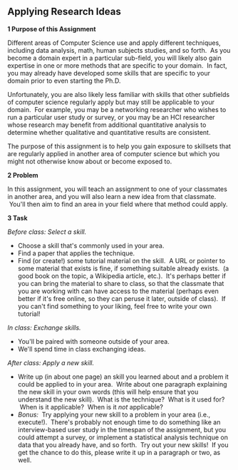 ## Applying Research Ideas

**1 Purpose of this Assignment**

Different areas of Computer Science use and apply different techniques,
including data analysis, math, human subjects studies, and so forth.  As
you become a domain expert in a particular sub-field, you will likely
also gain expertise in one or more methods that are specific to your
domain.  In fact, you may already have developed some skills that are
specific to your domain prior to even starting the Ph.D.

Unfortunately, you are also likely less familiar with skills that other
subfields of computer science regularly apply but may still be
applicable to your domain.  For example, you may be a networking
researcher who wishes to run a particular user study or survey, or you
may be an HCI researcher whose research may benefit from additional
quantitative analysis to determine whether qualitative and quantitative
results are consistent.

The purpose of this assignment is to help you gain exposure to skillsets
that are regularly applied in another area of computer science but which
you might not otherwise know about or become exposed to.

**2 Problem**

In this assignment, you will teach an assignment to one of your
classmates in another area, and you will also learn a new idea from that
classmate.  You\'ll then aim to find an area in your field where that
method could apply.

**3 Task**

*Before class: Select a skill.*

-   Choose a skill that\'s commonly used in your area.
-   Find a paper that applies the technique.
-   Find (or create!) some tutorial material on the skill.  A URL or
    pointer to some material that exists is fine, if something suitable
    already exists.  (a good book on the topic, a Wikipedia article,
    etc.).  It\'s perhaps better if you can bring the material to share
    to class, so that the classmate that you are working with can have
    access to the material (perhaps even better if it\'s free online, so
    they can peruse it later, outside of class).  If you can\'t find
    something to your liking, feel free to write your own tutorial!

*In class: Exchange skills.*

-   You\'ll be paired with someone outside of your area.
-   We\'ll spend time in class exchanging ideas.

*After class: Apply a new skill.*

-   Write up (in about one page) an skill you learned about and a
    problem it could be applied to in your area.  Write about one
    paragraph explaining the new skill in your own words (this will help
    ensure that you understand the new skill).  What is the technique?
     What is it used for?  When is it applicable?  When is it *not*
    applicable?
-   *Bonus:*  Try applying your new skill to a problem in your area
    (i.e., execute!).  There\'s probably not enough time to do something
    like an interview-based user study in the timespan of the
    assignment, but you could attempt a survey, or implement a
    statistical analysis technique on data that you already have, and so
    forth.  Try out your new skills!  If you get the chance to do this,
    please write it up in a paragraph or two, as well.
